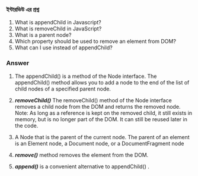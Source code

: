 ### ইন্টারভিউ এর প্রশ্ন

1. What is appendChild in Javascript?
2. What is removeChild in JavaScript?
3. What is a parent node?
4. Which property should be used to remove an element from DOM?
5. What can I use instead of appendChild?

### Answer

1. The appendChild() is a method of the Node interface. The appendChild() method allows you to add a node to the end of the list of child nodes of a specified parent node.

2. **_removeChild()_** The removeChild() method of the Node interface removes a child node from the DOM and returns the removed node. Note: As long as a reference is kept on the removed child, it still exists in memory, but is no longer part of the DOM. It can still be reused later in the code.

3. A Node that is the parent of the current node. The parent of an element is an Element node, a Document node, or a DocumentFragment node
4. **_remove()_** method removes the element from the DOM.

5. **_append()_** is a convenient alternative to appendChild() .
